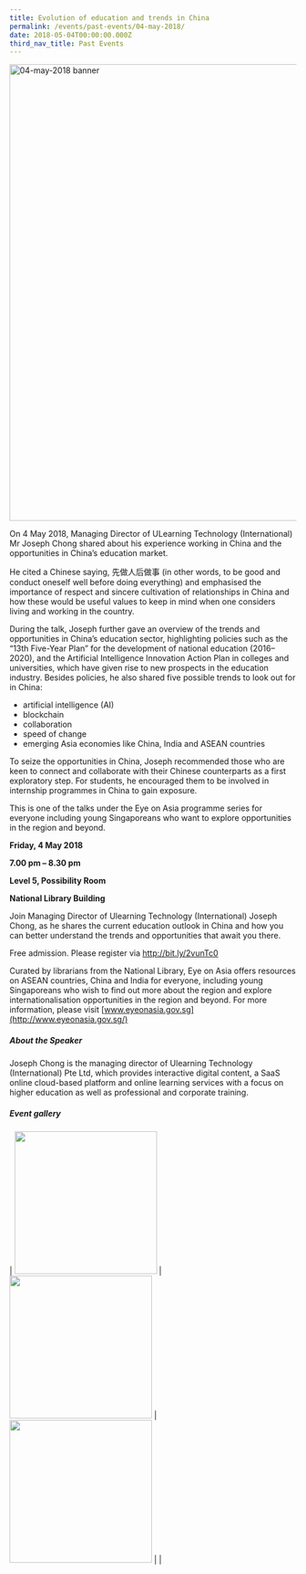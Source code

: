 ```yaml
---
title: Evolution of education and trends in China
permalink: /events/past-events/04-may-2018/
date: 2018-05-04T00:00:00.000Z
third_nav_title: Past Events
---
```



<img src="\images\past-events\04-May-2018\banner.jpg" alt="04-may-2018 banner" style="width:800px;" />

On 4 May 2018, Managing Director of ULearning Technology (International) Mr Joseph Chong shared about his experience working in China and the opportunities in China’s education market.

He cited a Chinese saying, 先做人后做事 (in other words, to be good and conduct oneself well before doing everything) and emphasised the importance of respect and sincere cultivation of relationships in China and how these would be useful values to keep in mind when one considers living and working in the country.

During the talk, Joseph further gave an overview of the trends and opportunities in China’s education sector, highlighting policies such as the “13th Five-Year Plan” for the development of national education (2016–2020), and the Artificial Intelligence Innovation Action Plan in colleges and universities, which have given rise to new prospects in the education industry. Besides policies, he also shared five possible trends to look out for in China:

- artificial intelligence (AI)
- blockchain
- collaboration
- speed of change
- emerging Asia economies like China, India and ASEAN countries

To seize the opportunities in China, Joseph recommended those who are keen to connect and collaborate with their Chinese counterparts as a first exploratory step. For students, he encouraged them to be involved in internship programmes in China to gain exposure.

This is one of the talks under the Eye on Asia programme series for everyone including young Singaporeans who want to explore opportunities in the region and beyond.

**Friday, 4 May 2018**

**7.00 pm – 8.30 pm**

**Level 5, Possibility Room**

**National Library Building**

Join Managing Director of Ulearning Technology (International) Joseph Chong, as he shares the current education outlook in China and how you can better understand the trends and opportunities that await you there.

Free admission. Please register via http://bit.ly/2vunTc0

Curated by librarians from the National Library, Eye on Asia offers resources on ASEAN countries, China and India for everyone, including young Singaporeans who wish to find out more about the region and explore internationalisation opportunities in the region and beyond. For more information, please visit [www.eyeonasia.gov.sg](http://www.eyeonasia.gov.sg/)

##### **About the Speaker**

Joseph Chong is the managing director of Ulearning Technology (International) Pte Ltd, which provides interactive digital content, a SaaS online cloud-based platform and online learning services with a focus on higher education as well as professional and corporate training.

##### **Event gallery**

| <a href="\images\past-events\04-May-2018\image-1.jpg"><img src="\images\past-events\04-May-2018\image-1.jpg" style="width:250px;" /></a> | <a href="\images\past-events\04-May-2018\image-2.jpg"><img src="\images\past-events\04-May-2018\image-2.jpg" style="width:250px;" /></a> | <a href="\images\past-events\04-May-2018\image-3.jpg"><img src="\images\past-events\04-May-2018\image-3.jpg" style="width:250px;" /></a> |
| 